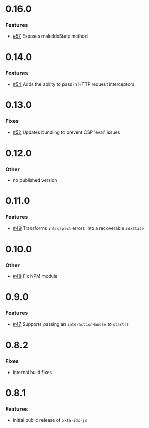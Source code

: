 # 0.16.0

### Features

- [#57](https://github.com/okta/okta-idx-js/pull/57) Exposes makeIdxState method

# 0.14.0

### Features

- [#54](https://github.com/okta/okta-idx-js/pull/54) Adds the ability to pass in HTTP request interceptors

# 0.13.0

### Fixes
- [#52](https://github.com/okta/okta-idx-js/pull/52) Updates bundling to prevent CSP 'eval' issues

# 0.12.0

### Other
- no published version 

# 0.11.0

### Features

- [#49](https://github.com/okta/okta-idx-js/pull/49) Transforms `introspect` errors into a recoverable `idxState`

# 0.10.0

### Other

- [#48](https://github.com/okta/okta-idx-js/pull/48) Fix NPM module

# 0.9.0

### Features

- [#47](https://github.com/okta/okta-idx-js/pull/47) Supports passing an `interactionHandle` to `start()`

# 0.8.2

### Fixes

- Internal build fixes

# 0.8.1

### Features

- Initial public release of `okta-idx-js`

